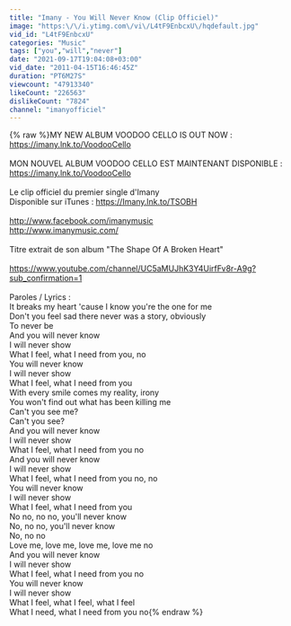 ```yaml
---
title: "Imany - You Will Never Know (Clip Officiel)"
image: "https:\/\/i.ytimg.com\/vi\/L4tF9EnbcxU\/hqdefault.jpg"
vid_id: "L4tF9EnbcxU"
categories: "Music"
tags: ["you","will","never"]
date: "2021-09-17T19:04:08+03:00"
vid_date: "2011-04-15T16:46:45Z"
duration: "PT6M27S"
viewcount: "47913340"
likeCount: "226563"
dislikeCount: "7824"
channel: "imanyofficiel"
---
```

{% raw %}MY NEW ALBUM VOODOO CELLO IS OUT NOW : <a rel="nofollow" target="blank" href="https://imany.lnk.to/VoodooCello">https://imany.lnk.to/VoodooCello</a><br /><br />MON NOUVEL ALBUM VOODOO CELLO EST MAINTENANT DISPONIBLE : <a rel="nofollow" target="blank" href="https://imany.lnk.to/VoodooCello">https://imany.lnk.to/VoodooCello</a><br /><br />Le clip officiel du premier single d'Imany<br />Disponible sur iTunes : <a rel="nofollow" target="blank" href="https://Imany.lnk.to/TSOBH">https://Imany.lnk.to/TSOBH</a><br /><br /><a rel="nofollow" target="blank" href="http://www.facebook.com/imanymusic">http://www.facebook.com/imanymusic</a><br /><a rel="nofollow" target="blank" href="http://www.imanymusic.com/">http://www.imanymusic.com/</a><br /><br />Titre extrait de son album &quot;The Shape Of A Broken Heart&quot;<br /><br /><a rel="nofollow" target="blank" href="https://www.youtube.com/channel/UC5aMUJhK3Y4UirfFv8r-A9g?sub_confirmation=1">https://www.youtube.com/channel/UC5aMUJhK3Y4UirfFv8r-A9g?sub_confirmation=1</a><br /><br />Paroles / Lyrics : <br />It breaks my heart 'cause I know you're the one for me<br />Don't you feel sad there never was a story, obviously<br />To never be<br />And you will never know<br />I will never show<br />What I feel, what I need from you, no<br />You will never know<br />I will never show<br />What I feel, what I need from you<br />With every smile comes my reality, irony<br />You won't find out what has been killing me<br />Can't you see me?<br />Can't you see?<br />And you will never know<br />I will never show<br />What I feel, what I need from you no<br />And you will never know<br />I will never show<br />What I feel, what I need from you no, no<br />You will never know<br />I will never show<br />What I feel, what I need from you<br />No no, no no, you'll never know<br />No, no no, you'll never know<br />No, no no<br />Love me, love me, love me, love me no<br />And you will never know<br />I will never show<br />What I feel, what I need from you no<br />You will never know<br />I will never show<br />What I feel, what I feel, what I feel<br />What I need, what I need from you no{% endraw %}

